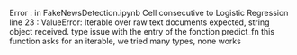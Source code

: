 Error : 
in FakeNewsDetection.ipynb
Cell consecutive to Logistic Regression
line 23 : 
ValueError: Iterable over raw text documents expected, string object received.
type issue with the entry of the fonction predict_fn
this function asks for an iterable, we tried many types, none works
